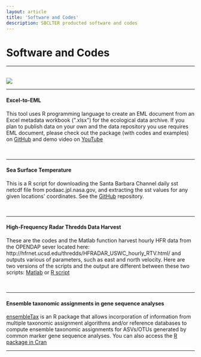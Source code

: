 ```yaml
---
layout: article
title: 'Software and Codes'
description: SBCLTER producted software and codes
---
```


<div id="main-container">
<div class="container-fluid">

<h1>Software and Codes</h1>

<hr/>
<br>
<img class="d-block w-100" src="/assets/img/software_icons.jpg">
<hr/>
<h4>Excel-to-EML</h4>

<div style="position: bottom: 5px;">
     <p>This tool uses R programming language to create an EML document from an Excel metadata workbook (".xlsx") for the ecological data archive. If you plan to publish data on your own and the data repository you use requires EML document, please check out the package (with codes and examples) on <a href="https://github.com/lkuiucsb/Excel-to-EML" target="_blank">GitHub</a> and demo video on <a href="https://www.youtube.com/watch?v=rn8Uee49LsM&t=1s" target="_blank">YouTube</a> </p>
</div>
<br>
<hr/>
<h4>Sea Surface Temperature</h4>
<div style="position: bottom: 5px;">
     <p>This is a R script for downloading the Santa Barbara Channel daily sst netcdf file from podaac.jpl.nasa.gov, and extracting the sst values for any given locations' coordinates. See the <a href="https://github.com/lkuiucsb/Sea-Surface-temperature" target="_blank">GitHub</a> repository.</p>
</div>
<br>
<hr/>
<h4>High-Frequency Radar Thredds Data Harvest</h4>
<div style="position: bottom: 5px;">
     <p>These are the codes and the Matlab function harvest hourly HFR data from the OPENDAP sever located here: http://hfrnet.ucsd.edu/thredds/HFRADAR_USWC_hourly_RTV.html/ and outputs various of parameters, such as east and north velocity. Here are two versions of the scripts and the output are different between these two scripts: <a href="https://github.com/brianemery/get_hfr_from_thredds" target="_blank">Matlab</a> or <a href="https://github.com/lkuiucsb/HFR_Harvest_plot" target="_blank">R script</a></p>
</div>
<br>
<hr/>
<h4>Ensemble taxonomic assignments in gene sequence analyses</h4>
<div style="position: bottom: 5px;">
     <p><a href="https://github.com/dcat4/ensembleTax" target="_blank">ensembleTax</a> is an R package that allows incorporation of information from multiple taxonomic assignment algorithms and/or reference databases to compute ensemble taxonomic assignments for ASVs/OTUs generated by common marker gene sequence analyses. You can also access the <a href="https://cran.rstudio.com/web/packages/ensembleTax/index.html" target="_blank">R package in Cran</a></p>
</div>
<hr/>
